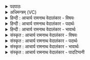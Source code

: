 <details><summary>पदपाठः</summary>

प्रा꣣तः꣢। अ꣣ग्निः꣢। पु꣣रुप्रियः꣢। पु꣣रु। प्रियः꣢। वि꣣शः꣢। स्त꣣वेत। अ꣡ति꣢꣯थिः। वि꣡श्वे꣢꣯। य꣡स्मि꣢꣯न्। अ꣡म꣢꣯र्त्ये। अ। म꣣र्त्ये। ह꣣व्य꣢म्। म꣡र्ता꣢꣯सः। इ꣣न्ध꣡ते꣢। ८५।
</details>

<details><summary>अधिमन्त्रम् (VC)</summary>

- अग्निः
- द्वितो मृक्तवाहा आत्रेयः
- अनुष्टुप्
- गान्धारः
- आग्नेयं काण्डम्
</details>

<details><summary>हिन्दी : आचार्य रामनाथ वेदालंकार - विषयः</summary>

अगले मन्त्र में परमात्मा का अतिथि के समान उपकारक होना वर्णित है।
</details>

<details><summary>हिन्दी : आचार्य रामनाथ वेदालंकार - पदार्थः</summary>

पदार्थान्वयभाषाः -  (प्रातः) प्रभातकाल में (पुरुप्रियः) बहुत प्यारा (अतिथिः) अतिथि के समान पूज्य तथा सन्मार्गप्रदर्शक (अग्निः) अग्रणी परमेश्वर (विशः) अध्यात्म-यज्ञ में संलग्न प्रजाओं को (स्तवेत) यथायोग्य साधुवाद दे तथा उपदेश देता रहे, (यस्मिन्) जिस (अमर्त्ये) अमर परमात्माग्नि में (विश्वे) सब (मर्तासः) मरणधर्मा उपासक मनुष्य (हव्यम्) अपनी आत्मारूप हवि को (इन्धते) समर्पित करके प्रदीप्त करते हैं ॥५॥
</details>

<details><summary>हिन्दी : आचार्य रामनाथ वेदालंकार - भावार्थः</summary>

भावार्थभाषाः -  जैसे घर में आये विद्वान् अतिथि का जो लोग प्रदान करने योग्य वस्तुओं से सत्कार करते हैं, उन्हें वह वेदादि शास्त्रों का उपदेश करता है, वैसे ही अतिथि के तुल्य परमात्मा को जो लोग श्रद्धा से आत्मसमर्पण करते हैं उन्हें वह साधुवाद और आशीर्वाद देता हुआ सन्मार्ग का उपदेश करता है ॥५॥
</details>

<details><summary>संस्कृत : आचार्य रामनाथ वेदालंकार - विषयः</summary>

अथ परमात्मनोऽतिथिवदुपकारित्वमाह।
</details>

<details><summary>संस्कृत : आचार्य रामनाथ वेदालंकार - पदार्थः</summary>

पदार्थान्वयभाषाः -  (प्रातः) प्रभाते (पुरुप्रियः) बहुप्रियः। पुरु इति बहुनाम। निघं० ३।१। (अतिथिः) अतिथिवत् पूज्यः सन्मार्गप्रदर्शकश्च (अग्निः) अग्रणीः परमेश्वरः (विशः) अध्यात्मयाजिनीः प्रजाः (स्तवेत) स्तुयात्, साधु युष्माभिः क्रियते इति साधुवादं प्रयच्छेत्, यथायोग्यं समुपदिशेद् वा। ष्टुञ् स्तुतौ धातोरदादेर्भ्वादिसदृशान्यपि रूपाणि वेदेषु बाहुल्येन दृश्यन्ते, तेन शपो लुगभावे लिङि रूपम्। (अमर्त्ये) अमरणशीले (यस्मिन्) परमात्माग्नौ (विश्वे) सर्वे (मर्तासः) मरणधर्माणो मनुष्याः (हव्यम्) स्वकीयम् आत्मरूपं हविः (इन्धते) हुत्वा प्रदीपयन्ति ॥५॥२
</details>

<details><summary>संस्कृत : आचार्य रामनाथ वेदालंकार - भावार्थः</summary>

भावार्थभाषाः -  यथा गृहागतं विद्वांसमतिथिं ये जना देयवस्तुभिः सत्कुर्वन्ति तान् स वेदादिशास्त्राण्युपदिशति, तथैवातिथिवत् पूज्यं परमात्मानं प्रति ये जनाः श्रद्धयाऽत्मसमर्पणं कुर्वन्ति तेभ्यः साधुवादम् आशीर्वादं च प्रयच्छन्नसौ तान् सन्मार्गमुपदिशति ॥५॥
</details>

<details><summary>संस्कृत : आचार्य रामनाथ वेदालंकार - पादटिप्पनी</summary>

टिप्पणी:   १. ऋ० ५।१८।१, विश्वानि यो अमर्त्यो हव्या मर्त्येषु रण्यति इत्युत्तरार्द्धपाठः। २. ऋग्भाष्ये दयानन्दर्षिणा मन्त्रस्यास्य ऋग्वेदीयः पाठो विद्वदतिथिपक्षे व्याख्यातः।
</details>